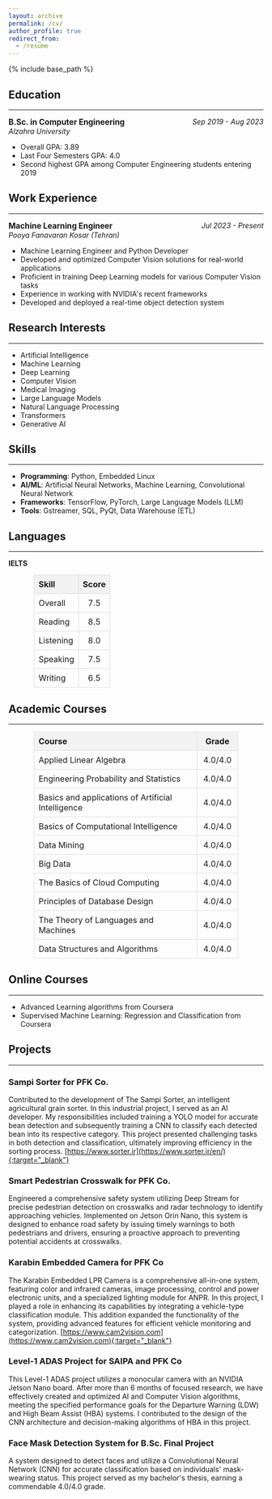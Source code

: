 ```yaml
---
layout: archive
permalink: /cv/
author_profile: true
redirect_from:
  - /resume
---
```


{% include base_path %}

## Education
---

<p style="text-align: left;">
  <strong style="font-size: 1.1em;">B.Sc. in Computer Engineering</strong>
  <span style="float: right; font-style: italic;">Sep 2019 - Aug 2023</span><br>
  <em>Alzahra University</em>
</p>

- Overall GPA: 3.89
- Last Four Semesters GPA: 4.0
- Second highest GPA among Computer Engineering students entering 2019

## Work Experience
---

<p style="text-align: left;">
  <strong style="font-size: 1.1em;">Machine Learning Engineer</strong>
  <span style="float: right; font-style: italic;">Jul 2023 - Present</span><br>
  <em>Pooya Fanavaran Kosar (Tehran)</em>
</p>

- Machine Learning Engineer and Python Developer 
- Developed and optimized Computer Vision solutions for real-world applications
- Proficient in training Deep Learning models for various Computer Vision tasks
- Experience in working with NVIDIA's recent frameworks
- Developed and deployed a real-time object detection system

## Research Interests
---

- Artificial Intelligence
- Machine Learning
- Deep Learning
- Computer Vision
- Medical Imaging
- Large Language Models
- Natural Language Processing
- Transformers
- Generative AI

## Skills
---

- **Programming**: Python, Embedded Linux
- **AI/ML**: Artificial Neural Networks, Machine Learning, Convolutional Neural Network
- **Frameworks**: TensorFlow, PyTorch, Large Language Models (LLM)
- **Tools**: Gstreamer, SQL, PyQt, Data Warehouse (ETL)

## Languages
---

**IELTS**

<table style="width: 80%; margin: 0 auto; border-collapse: collapse;">
  <tr style="background-color: #f2f2f2;">
    <th style="padding: 8px; text-align: left; border: 1px solid #ddd;">Skill</th>
    <th style="padding: 8px; text-align: center; border: 1px solid #ddd;">Score</th>
  </tr>
  <tr>
    <td style="padding: 8px; text-align: left; border: 1px solid #ddd;">Overall</td>
    <td style="padding: 8px; text-align: center; border: 1px solid #ddd;">7.5</td>
  </tr>
  <tr>
    <td style="padding: 8px; text-align: left; border: 1px solid #ddd;">Reading</td>
    <td style="padding: 8px; text-align: center; border: 1px solid #ddd;">8.5</td>
  </tr>
  <tr>
    <td style="padding: 8px; text-align: left; border: 1px solid #ddd;">Listening</td>
    <td style="padding: 8px; text-align: center; border: 1px solid #ddd;">8.0</td>
  </tr>
  <tr>
    <td style="padding: 8px; text-align: left; border: 1px solid #ddd;">Speaking</td>
    <td style="padding: 8px; text-align: center; border: 1px solid #ddd;">7.5</td>
  </tr>
  <tr>
    <td style="padding: 8px; text-align: left; border: 1px solid #ddd;">Writing</td>
    <td style="padding: 8px; text-align: center; border: 1px solid #ddd;">6.5</td>
  </tr>
</table>

## Academic Courses
---

<table style="width: 80%; margin: 0 auto; border-collapse: collapse;">
  <tr style="background-color: #f2f2f2;">
    <th style="padding: 8px; text-align: left; border: 1px solid #ddd; width: 80%;">Course</th>
    <th style="padding: 8px; text-align: center; border: 1px solid #ddd; width: 20%;">Grade</th>
  </tr>
  <tr>
    <td style="padding: 8px; text-align: left; border: 1px solid #ddd;">Applied Linear Algebra</td>
    <td style="padding: 8px; text-align: center; border: 1px solid #ddd;">4.0/4.0</td>
  </tr>
  <tr>
    <td style="padding: 8px; text-align: left; border: 1px solid #ddd;">Engineering Probability and Statistics</td>
    <td style="padding: 8px; text-align: center; border: 1px solid #ddd;">4.0/4.0</td>
  </tr>
  <tr>
    <td style="padding: 8px; text-align: left; border: 1px solid #ddd;">Basics and applications of Artificial Intelligence</td>
    <td style="padding: 8px; text-align: center; border: 1px solid #ddd;">4.0/4.0</td>
  </tr>
  <tr>
    <td style="padding: 8px; text-align: left; border: 1px solid #ddd;">Basics of Computational Intelligence</td>
    <td style="padding: 8px; text-align: center; border: 1px solid #ddd;">4.0/4.0</td>
  </tr>
  <tr>
    <td style="padding: 8px; text-align: left; border: 1px solid #ddd;">Data Mining</td>
    <td style="padding: 8px; text-align: center; border: 1px solid #ddd;">4.0/4.0</td>
  </tr>
  <tr>
    <td style="padding: 8px; text-align: left; border: 1px solid #ddd;">Big Data</td>
    <td style="padding: 8px; text-align: center; border: 1px solid #ddd;">4.0/4.0</td>
  </tr>
  <tr>
    <td style="padding: 8px; text-align: left; border: 1px solid #ddd;">The Basics of Cloud Computing</td>
    <td style="padding: 8px; text-align: center; border: 1px solid #ddd;">4.0/4.0</td>
  </tr>
  <tr>
    <td style="padding: 8px; text-align: left; border: 1px solid #ddd;">Principles of Database Design</td>
    <td style="padding: 8px; text-align: center; border: 1px solid #ddd;">4.0/4.0</td>
  </tr>
  <tr>
    <td style="padding: 8px; text-align: left; border: 1px solid #ddd;">The Theory of Languages and Machines</td>
    <td style="padding: 8px; text-align: center; border: 1px solid #ddd;">4.0/4.0</td>
  </tr>
  <tr>
    <td style="padding: 8px; text-align: left; border: 1px solid #ddd;">Data Structures and Algorithms</td>
    <td style="padding: 8px; text-align: center; border: 1px solid #ddd;">4.0/4.0</td>
  </tr>
</table>

## Online Courses
---

- Advanced Learning algorithms from Coursera
- Supervised Machine Learning: Regression and Classification from Coursera

## Projects
---

### Sampi Sorter for PFK Co.
Contributed to the development of The Sampi Sorter, an intelligent agricultural grain sorter. In this industrial project, I served as an AI developer. My responsibilities included training a YOLO model for accurate bean detection and subsequently training a CNN to classify each detected bean into its respective category. This project presented challenging tasks in both detection and classification, ultimately improving efficiency in the sorting process.
[https://www.sorter.ir](https://www.sorter.ir/en/){:target="_blank"}

### Smart Pedestrian Crosswalk for PFK Co.
Engineered a comprehensive safety system utilizing Deep Stream for precise pedestrian detection on crosswalks and radar technology to identify approaching vehicles. Implemented on Jetson Orin Nano, this system is designed to enhance road safety by issuing timely warnings to both pedestrians and drivers, ensuring a proactive approach to preventing potential accidents at crosswalks.

### Karabin Embedded Camera for PFK Co
The Karabin Embedded LPR Camera is a comprehensive all-in-one system, featuring color and infrared cameras, image processing, control and power electronic units, and a specialized lighting module for ANPR. In this project, I played a role in enhancing its capabilities by integrating a vehicle-type classification module. This addition expanded the functionality of the system, providing advanced features for efficient vehicle monitoring and categorization.
[https://www.cam2vision.com](https://www.cam2vision.com){:target="_blank"}

### Level-1 ADAS Project for SAIPA and PFK Co
This Level-1 ADAS project utilizes a monocular camera with an NVIDIA Jetson Nano board. After more than 6 months of focused research, we have effectively created and optimized AI and Computer Vision algorithms, meeting the specified performance goals for the Departure Warning (LDW) and High Beam Assist (HBA) systems. I contributed to the design of the CNN architecture and decision-making algorithms of HBA in this project.

### Face Mask Detection System for B.Sc. Final Project
A system designed to detect faces and utilize a Convolutional Neural Network (CNN) for accurate classification based on individuals' mask-wearing status. This project served as my bachelor's thesis, earning a commendable 4.0/4.0 grade.
